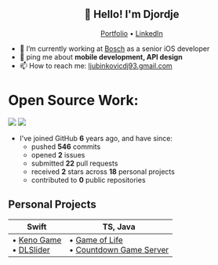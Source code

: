 <h2 align="center">👋 Hello! I'm Djordje</h2>
<p align="center">
  <a href="https://ljubinkovicdj93.github.io/projects">Portfolio</a> •
  <a href="https://www.linkedin.com/in/djordje-ljubinkovic-978a8a29b/">LinkedIn</a>
</p>


- 🔭 I’m currently working at [Bosch](https://www.bosch.rs/) as a senior iOS developer
- 💬 ping me about **mobile development, API design**
- 📫 How to reach me: [ljubinkovicdj93.gmail.com](mailto:ljubinkovicdj93@gmail.com)

# Open Source Work:

![](https://github-readme-stats.vercel.app/api/top-langs/?username=ljubinkovicdj93&theme=swift&hide_border=false&include_all_commits=false&count_private=true&layout=compact)
![](https://github-readme-stats.vercel.app/api?username=ljubinkovicdj93&theme=swift&hide_border=false&include_all_commits=false&count_private=true)<br/>

- I've joined GitHub **6** years ago, and have since:
  - pushed **546** commits
  - opened **2** issues
  - submitted **22** pull requests
  - received **2** stars across **18** personal projects
  - contributed to **0** public repositories
 
## Personal Projects

| **Swift**                                                                                                                                                                                                                                                                                                                                                                                                                                                                                                                                                                                                                                                                                                                                                                                                                                                                                                                                                                                                                                                                                                                                                                                                                                                                                                                                                  | **TS**, **Java**                                                                                                                                                                                                                                                                                                                                                                                                                                                                                                                                                                                                                                                                                                                                                                                                                                                                                                                                                                                                                                                                                                                                                                                                                                                                                                        |
| --------------------------------------------------------------------------------------------------------------------------------------------------------------------------------------------------------------------------------------------------------------------------------------------------------------------------------------------------------------------------------------------------------------------------------------------------------------------------------------------------------------------------------------------------------------------------------------------------------------------------------------------------------------------------------------------------------------------------------------------------------------------------------------------------------------------------------------------------------------------------------------------------------------------------------------------------------------------------------------------------------------------------------------------------------------------------------------------------------------------------------------------------------------------------------------------------------------------------------------------------------------------------------------------------------------------------------------------------------- | --------------------------------------------------------------------------------------------------------------------------------------------------------------------------------------------------------------------------------------------------------------------------------------------------------------------------------------------------------------------------------------------------------------------------------------------------------------------------------------------------------------------------------------------------------------------------------------------------------------------------------------------------------------------------------------------------------------------------------------------------------------------------------------------------------------------------------------------------------------------------------------------------------------------------------------------------------------------------------------------------------------------------------------------------------------------------------------------------------------------------------------------------------------------------------------------------------------------------------------------------------------------------------------------------------------------------------------------------------------------------------- |
| • [Keno Game](https://github.com/ljubinkovicdj93/GreekKeno)<br>• [DLSlider](https://github.com/ljubinkovicdj93/DLSlider) | • [Game of Life](https://github.com/ljubinkovicdj93/game-of-life)<br>• [Countdown Game Server](https://github.com/ljubinkovicdj93/countdown-server) |
